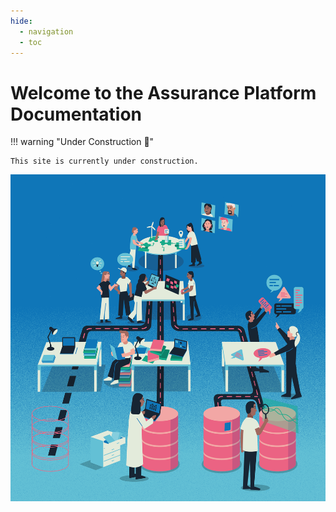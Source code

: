 ```yaml
---
hide:
  - navigation
  - toc
---
```


# Welcome to the Assurance Platform Documentation

!!! warning "Under Construction 🚧"

    This site is currently under construction.

![An illustration that shows a project team designing and developing a system. They are organised such that they form an abstract assurance case.](assets/images/building-an-assurance-case.png)


